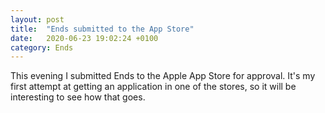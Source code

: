 ```yaml
---
layout: post
title:  "Ends submitted to the App Store"
date:   2020-06-23 19:02:24 +0100
category: Ends
---
```


This evening I submitted Ends to the Apple App Store for approval. It's my first attempt at getting an application in one
of the stores, so it will be interesting to see how that goes.
